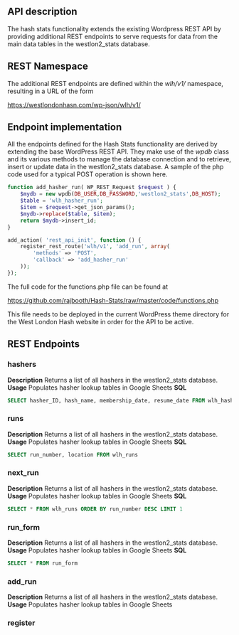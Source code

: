 


## API description
The hash stats functionality extends the existing Wordpress REST API by providing additional REST endpoints to serve requests for data from the main data tables in the westlon2_stats database.  

## REST Namespace
The additional REST endpoints are defined within the *wlh/v1/* namespace, resulting in a URL of the form 

https://westlondonhasn.com/wp-json/wlh/v1/

## Endpoint implementation
All the endpoints defined for the Hash Stats functionality are derived by extending the base WordPress REST API.  They make use of the *wpdb* 
class and its various methods to manage the database connection and to retrieve, insert or update data in the westlon2_stats database.  A sample of the php code used for a typical POST operation is shown here.
```php
function add_hasher_run( WP_REST_Request $request ) {
	$mydb = new wpdb(DB_USER,DB_PASSWORD,'westlon2_stats',DB_HOST);
	$table = 'wlh_hasher_run';
	$item = $request->get_json_params();
	$mydb->replace($table, $item);
	return $mydb->insert_id;
}

add_action( 'rest_api_init', function () {
	register_rest_route('wlh/v1', 'add_run', array(
		'methods' => 'POST',
		'callback' => 'add_hasher_run'
	));
});
```
The full code for the functions.php file can be found at

https://github.com/rajbooth/Hash-Stats/raw/master/code/functions.php

This file needs to be deployed in the current WordPress theme directory for the West London Hash website in order for the API to be active.

## REST Endpoints

### hashers
**Description**
Returns a list of all hashers in the  westlon2_stats database.
**Usage**
Populates hasher lookup tables in Google Sheets
**SQL**
```SQL
SELECT hasher_ID, hash_name, membership_date, resume_date FROM wlh_hasher
```

### runs
**Description**
Returns a list of all hashers in the  westlon2_stats database.
**Usage**
Populates hasher lookup tables in Google Sheets
**SQL**
```SQL
SELECT run_number, location FROM wlh_runs
```

### next_run 
**Description**
Returns a list of all hashers in the  westlon2_stats database.
**Usage**
Populates hasher lookup tables in Google Sheets
**SQL**
```SQL
SELECT * FROM wlh_runs ORDER BY run_number DESC LIMIT 1
```

### run_form
**Description**
Returns a list of all hashers in the  westlon2_stats database.
**Usage**
Populates hasher lookup tables in Google Sheets
**SQL**
```SQL
SELECT * FROM run_form
```

### add_run
**Description**
Returns a list of all hashers in the  westlon2_stats database.
**Usage**
Populates hasher lookup tables in Google Sheets

### register
<!--stackedit_data:
eyJoaXN0b3J5IjpbNDA1NDc2NDgxLDE5Mzc1MTEzNzMsODk2MD
EwMTEzLDEwMzYyMDM1OTAsLTE0MTA1MjM5MzBdfQ==
-->
